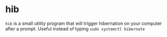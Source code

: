 # hib

`hib` is a small utility program that will trigger hibernation on your computer after a prompt.
Useful instead of typing `sudo systemctl hibernate`

